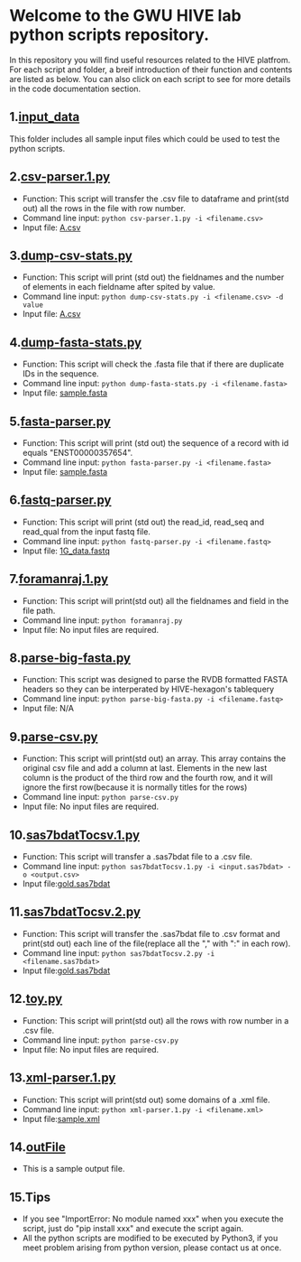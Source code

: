 # Welcome to the GWU HIVE lab python scripts repository.
In this repository you will find useful resources related to the HIVE platfrom. For each script and folder, a breif introduction of their function and contents are listed as below. You can also click on each script to see for more details in the code documentation section.

## 1.[input_data](https://github.com/GW-HIVE/scripts/tree/master/input_data)
This folder includes all sample input files which could be used to test the python scripts.

## 2.[csv-parser.1.py](https://github.com/GW-HIVE/scripts/blob/master/csv-parser.1.py)
* Function: This script will transfer the .csv file to dataframe and print(std out) all the rows in the file with row number.
* Command line input: `python csv-parser.1.py -i <filename.csv>`
* Input file:	[A.csv](https://github.com/GW-HIVE/scripts/blob/master/input_data/A.csv)

## 3.[dump-csv-stats.py](https://github.com/GW-HIVE/scripts/blob/master/dump-csv-stats.py)
* Function: This script will print (std out) the fieldnames and the number of elements in each fieldname after spited by value.
* Command line input: `python dump-csv-stats.py -i <filename.csv> -d value`
* Input file:	[A.csv](https://github.com/GW-HIVE/scripts/blob/master/input_data/A.csv)

## 4.[dump-fasta-stats.py](https://github.com/GW-HIVE/scripts/blob/master/dump-fasta-stats.py)
* Function: This script will check the .fasta file that if there are duplicate IDs in the sequence.
* Command line input: `python dump-fasta-stats.py -i <filename.fasta>`
* Input file:	[sample.fasta](https://github.com/GW-HIVE/scripts/blob/master/input_data/sample.fasta)

## 5.[fasta-parser.py](https://github.com/GW-HIVE/scripts/blob/master/fasta-parser.py)
* Function: This script will print (std out) the sequence of a record with id equals "ENST00000357654".
* Command line input: `python fasta-parser.py -i <filename.fasta>`
* Input file:	[sample.fasta](https://github.com/GW-HIVE/scripts/blob/master/input_data/sample.fasta)

## 6.[fastq-parser.py](https://github.com/GW-HIVE/scripts/blob/master/fastq-parser.py)
* Function: This script will print (std out) the read_id, read_seq and read_qual from the input fastq file.
* Command line input: `python fastq-parser.py -i <filename.fastq>`
* Input file:	[1G_data.fastq](https://github.com/GW-HIVE/scripts/blob/master/input_data/1G_data.fastq)


## 7.[foramanraj.1.py](https://github.com/GW-HIVE/scripts/blob/master/foramanraj.1.py)
* Function: This script will print(std out) all the fieldnames and field in the file path.
* Command line input: `python foramanraj.py`
* Input file:	No input files are required.

## 8.[parse-big-fasta.py](https://github.com/GW-HIVE/scripts/blob/master/parse-big-fasta.py)
* Function: This script was designed to parse the RVDB formatted FASTA headers so they can be interperated by HIVE-hexagon's tablequery
* Command line input: `python parse-big-fasta.py -i <filename.fastq>`
* Input file: N/A


## 9.[parse-csv.py](https://github.com/GW-HIVE/scripts/blob/master/parse-csv.py)
* Function: This script will print(std out) an array. This array contains the original csv file and add a column at last. Elements in the new last column is the product of the third row and the fourth row, and it will ignore the first row(because it is normally titles for the rows)
* Command line input: `python parse-csv.py`
* Input file:	No input files are required.

## 10.[sas7bdatTocsv.1.py](https://github.com/GW-HIVE/scripts/blob/master/sas7bdatTocsv.1.py)
* Function: This script will transfer a .sas7bdat file to a .csv file.
* Command line input: `python sas7bdatTocsv.1.py -i <input.sas7bdat> -o <output.csv>`
* Input file:[gold.sas7bdat](https://github.com/GW-HIVE/scripts/blob/master/input_data/gold.sas7bdat)

## 11.[sas7bdatTocsv.2.py](https://github.com/GW-HIVE/scripts/blob/master/sas7bdatTocsv.2.py)
* Function: This script will transfer the .sas7bdat file to .csv format and print(std out) each line of the file(replace all the "," with ":" in each row).
* Command line input: `python sas7bdatTocsv.2.py -i <filename.sas7bdat>`
* Input file:[gold.sas7bdat](https://github.com/GW-HIVE/scripts/blob/master/input_data/gold.sas7bdat)

## 12.[toy.py](https://github.com/GW-HIVE/scripts/blob/master/toy.py)
* Function: This script will print(std out) all the rows with row number in a .csv file.
* Command line input: `python parse-csv.py`
* Input file:	No input files are required.


## 13.[xml-parser.1.py](https://github.com/GW-HIVE/scripts/blob/master/xml-parser.1.py)
* Function:	This script will print(std out) some domains of a .xml file.
* Command line input: `python xml-parser.1.py -i <filename.xml>`
* Input file:[sample.xml](https://github.com/GW-HIVE/scripts/blob/master/input_data/sample.xml)

## 14.[outFile](https://github.com/GW-HIVE/scripts/blob/master/outFile)
* This is a sample output file.

## 15.Tips
* If you see "ImportError: No module named xxx" when you execute the script, just do "pip install xxx" and execute the script again.
* All the python scripts are modified to be executed by Python3, if you meet problem arising from python version, please contact us at once.









